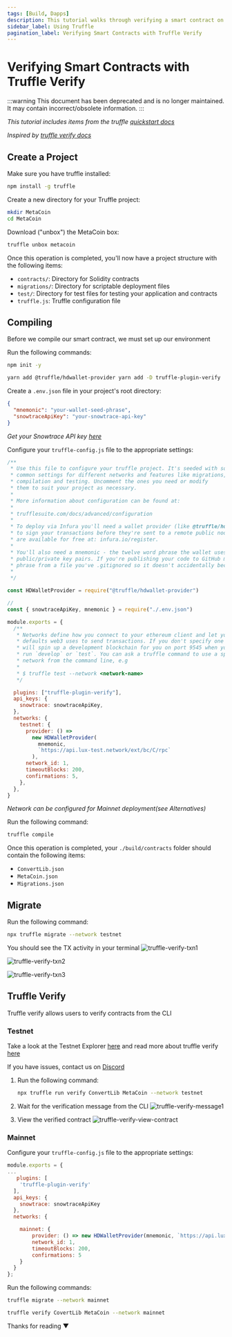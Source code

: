 ```yaml
---
tags: [Build, Dapps]
description: This tutorial walks through verifying a smart contract on a block explorer using Truffle after deploying it to Lux C-Chain.
sidebar_label: Using Truffle
pagination_label: Verifying Smart Contracts with Truffle Verify
---
```


# Verifying Smart Contracts with Truffle Verify

:::warning
This document has been deprecated and is no longer maintained. It may contain incorrect/obsolete information.
:::

_This tutorial includes items from the truffle [quickstart docs](https://www.trufflesuite.com/docs/truffle/quickstart)_

_Inspired by [truffle verify docs](https://www.npmjs.com/package/truffle-plugin-verify)_

## Create a Project

Make sure you have truffle installed:

```zsh
npm install -g truffle
```

Create a new directory for your Truffle project:

```zsh
mkdir MetaCoin
cd MetaCoin
```

Download ("unbox") the MetaCoin box:

```zsh
truffle unbox metacoin
```

Once this operation is completed, you'll now have a project structure with the following items:

- `contracts/`: Directory for Solidity contracts
- `migrations/`: Directory for scriptable deployment files
- `test/`: Directory for test files for testing your application and contracts
- `truffle.js`: Truffle configuration file

## Compiling

Before we compile our smart contract, we must set up our environment

Run the following commands:

```zsh
npm init -y
```

```zsh
yarn add @truffle/hdwallet-provider yarn add -D truffle-plugin-verify
```

Create a `.env.json` file in your project's root directory:

```json
{
  "mnemonic": "your-wallet-seed-phrase",
  "snowtraceApiKey": "your-snowtrace-api-key"
}
```

_Get your Snowtrace API key [here](https://snowtrace.io/myapikey)_

Configure your `truffle-config.js` file to the appropriate settings:

```js
/**
 * Use this file to configure your truffle project. It's seeded with some
 * common settings for different networks and features like migrations,
 * compilation and testing. Uncomment the ones you need or modify
 * them to suit your project as necessary.
 *
 * More information about configuration can be found at:
 *
 * trufflesuite.com/docs/advanced/configuration
 *
 * To deploy via Infura you'll need a wallet provider (like @truffle/hdwallet-provider)
 * to sign your transactions before they're sent to a remote public node. Infura accounts
 * are available for free at: infura.io/register.
 *
 * You'll also need a mnemonic - the twelve word phrase the wallet uses to generate
 * public/private key pairs. If you're publishing your code to GitHub make sure you load this
 * phrase from a file you've .gitignored so it doesn't accidentally become public.
 *
 */

const HDWalletProvider = require("@truffle/hdwallet-provider")

//
const { snowtraceApiKey, mnemonic } = require("./.env.json")

module.exports = {
  /**
   * Networks define how you connect to your ethereum client and let you set the
   * defaults web3 uses to send transactions. If you don't specify one truffle
   * will spin up a development blockchain for you on port 9545 when you
   * run `develop` or `test`. You can ask a truffle command to use a specific
   * network from the command line, e.g
   *
   * $ truffle test --network <network-name>
   */

  plugins: ["truffle-plugin-verify"],
  api_keys: {
    snowtrace: snowtraceApiKey,
  },
  networks: {
    testnet: {
      provider: () =>
        new HDWalletProvider(
          mnemonic,
          `https://api.lux-test.network/ext/bc/C/rpc`
        ),
      network_id: 1,
      timeoutBlocks: 200,
      confirmations: 5,
    },
  },
}
```

_Network can be configured for Mainnet deployment(see Alternatives)_

Run the following command:

```zsh
truffle compile
```

Once this operation is completed, your `./build/contracts` folder should contain the following items:

- `ConvertLib.json`
- `MetaCoin.json`
- `Migrations.json`

## Migrate

Run the following command:

```zsh
npx truffle migrate --network testnet
```

You should see the TX activity in your terminal
![truffle-verify-txn1](/img/truffle-verify-txn1.png)

![truffle-verify-txn2](/img/truffle-verify-txn2.png)

![truffle-verify-txn3](/img/truffle-verify-txn3.png)

## Truffle Verify

Truffle verify allows users to verify contracts from the CLI

### Testnet

Take a look at the Testnet Explorer [here](https://testnet.snowtrace.io/)
and read more about truffle verify
[here](https://github.com/rkalis/truffle-plugin-verify)

If you have issues, contact us on [Discord](https://chat.lux.network)

1. Run the following command:

    ```zsh
    npx truffle run verify ConvertLib MetaCoin --network testnet
    ```

2. Wait for the verification message from the CLI
   ![truffle-verify-message1](/img/truffle-verify-message1.png)

3. View the verified contract
   ![truffle-verify-view-contract](/img/truffle-verify-view-contract.png)

### Mainnet

Configure your `truffle-config.js` file to the appropriate settings:

```js
module.exports = {
...
   plugins: [
    'truffle-plugin-verify'
  ],
  api_keys: {
    snowtrace: snowtraceApiKey
  },
  networks: {

    mainnet: {
        provider: () => new HDWalletProvider(mnemonic, `https://api.lux.network/ext/bc/C/rpc`),
        network_id: 1,
        timeoutBlocks: 200,
        confirmations: 5
    }
  }
};
```

Run the following commands:

```zsh
truffle migrate --network mainnet
```

```zsh
truffle verify CovertLib MetaCoin --network mainnet
```

Thanks for reading ▼
